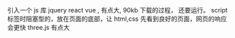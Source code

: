 引入一个 js 库 jquery react vue , 有点大, 90kb  下载的过程， 还要运行。 
script 标签时阻塞型的，放在页面的底部，让 html,css 先看到良好的页面，网页的响应会更快
three.js 有点大